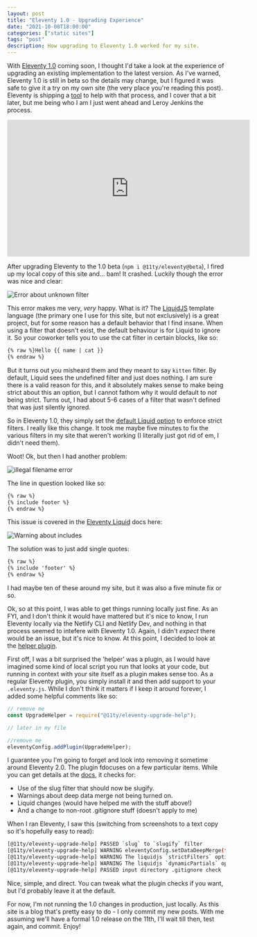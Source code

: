 ```yaml
---
layout: post
title: "Eleventy 1.0 - Upgrading Experience"
date: "2021-10-08T18:00:00"
categories: ["static sites"]
tags: "post"
description: How upgrading to Eleventy 1.0 worked for my site.
---
```


With [Eleventy 1.0](https://www.11ty.dev/blog/eleventy-v1-beta/) coming soon, I thought I'd take a look at the experience of upgrading an existing implementation to the latest version. As I've warned, Eleventy 1.0 is still in beta so the details may change, but I figured it was safe to give it a try on my own site (the very place you're reading this post). Eleventy is shipping a [tool](https://github.com/11ty/eleventy-upgrade-help) to help with that process, and I cover that a bit later, but me being who I am I just went ahead and Leroy Jenkins the process.

<iframe width="560" height="315" src="https://www.youtube.com/embed/mLyOj_QD4a4" title="YouTube video player" frameborder="0" allow="accelerometer; autoplay; clipboard-write; encrypted-media; gyroscope; picture-in-picture" allowfullscreen></iframe>

After upgrading Eleventy to the 1.0 beta (`npm i @11ty/eleventy@beta`), I fired up my local copy of this site and... bam! It crashed. Luckily though the error was nice and clear:

<p>
<img src="https://static.raymondcamden.com/images/2021/10/upgrade1.jpg" alt="Error about unknown filter" class="lazyload imgborder imgcenter">
</p>

This error makes me very, *very* happy. What is it? The [LiquidJS](https://liquidjs.com/) template language (the primary one I use for this site, but not exclusively) is a great project, but for some reason has a default behavior that I find insane. When using a filter that doesn't exist, the default behaviour is for Liquid to ignore it. So your coworker tells you to use the cat filter in certain blocks, like so:

```html
{% raw %}Hello {{ name | cat }}
{% endraw %}
```

But it turns out you misheard them and they meant to say `kitten` filter. By default, Liquid sees the undefined filter and just does nothing. I am sure there is a valid reason for this, and it absolutely makes sense to make being strict about this an option, but I cannot fathom why it would default to *not* being strict. Turns out, I had about 5-6 cases of a filter that wasn't defined that was just silently ignored. 

So in Eleventy 1.0, they simply set the [default Liquid option](https://github.com/11ty/eleventy/issues/222) to enforce strict filters. I really like this change. It took me maybe five minutes to fix the various filters in my site that weren't working (I literally just got rid of em, I didn't need them). 

Woot! Ok, but then I had another problem: 

<p>
<img src="https://static.raymondcamden.com/images/2021/10/upgrade2.jpg" alt="illegal filename error" class="lazyload imgborder imgcenter">
</p>

The line in question looked like so:

```html
{% raw %}
{% include footer %}
{% endraw %}
```

This issue is covered in the [Eleventy Liquid](https://www.11ty.dev/docs/languages/liquid/) docs here:

<p>
<img src="https://static.raymondcamden.com/images/2021/10/upgrade3.jpg" alt="Warning about includes" class="lazyload imgborder imgcenter">
</p>

The solution was to just add single quotes:

```html
{% raw %}
{% include 'footer' %}
{% endraw %}
```

I had maybe ten of these around my site, but it was also a five minute fix or so.

Ok, so at this point, I was able to get things running locally just fine. As an FYI, and I don't think it would have mattered but it's nice to know, I run Eleventy locally via the Netlify CLI and Netlify Dev, and nothing in that process seemed to intefere with Eleventy 1.0. Again, I didn't *expect* there would be an issue, but it's nice to know. At this point, I decided to look at the [helper plugin](https://github.com/11ty/eleventy-upgrade-help). 

First off, I was a bit surprised the 'helper' was a plugin, as I would have imagined some kind of local script you run that looks at your code, but running in context with your site itself as a plugin makes sense too. As a regular Eleventy plugin, you simply install it and then add support to your `.eleventy.js`. While I don't think it matters if I keep it around forever, I added some helpful comments like so:

```js
// remove me
const UpgradeHelper = require("@11ty/eleventy-upgrade-help");

// later in my file

//remove me
eleventyConfig.addPlugin(UpgradeHelper);
```

I guarantee you I'm going to forget and look into removing it sometime around Eleventy 2.0. The plugin fdocuses on a few particular items. While you can get details at the [docs](https://github.com/11ty/eleventy-upgrade-help), it checks for:

* Use of the slug filter that should now be slugify.
* Warnings about deep data merge not being turned on.
* Liquid changes (would have helped me with the stuff above!)
* And a change to non-root .gitignore stuff (doesn't apply to me)

When I ran Eleventy, I saw this (switching from screenshots to a text copy so it's hopefully easy to read):

```bash
[@11ty/eleventy-upgrade-help] PASSED `slug` to `slugify` filter
[@11ty/eleventy-upgrade-help] WARNING eleventyConfig.setDataDeepMerge(true) is the new 1.0 default. Revert with eleventyConfig.setDataDeepMerge(false);
[@11ty/eleventy-upgrade-help] WARNING The liquidjs `strictFilters` option default (in Eleventy) changed from false to true. Revert with `eleventyConfig.setLiquidOptions({ strictFilters: false })`.
[@11ty/eleventy-upgrade-help] WARNING The liquidjs `dynamicPartials` option default changed from false to true. Functionally this means `include` statements require quotes now. Revert with `eleventyConfig.setLiquidOptions({ dynamicPartials: false })`.
[@11ty/eleventy-upgrade-help] PASSED input directory .gitignore check
```

Nice, simple, and direct. You can tweak what the plugin checks if you want, but I'd probably leave it at the default.

For now, I'm not running the 1.0 changes in production, just locally. As this site is a blog that's pretty easy to do - I only commit my new posts. With me assuming we'll have a formal 1.0 release on the 11th, I'll wait till then, test again, and commit. Enjoy!
